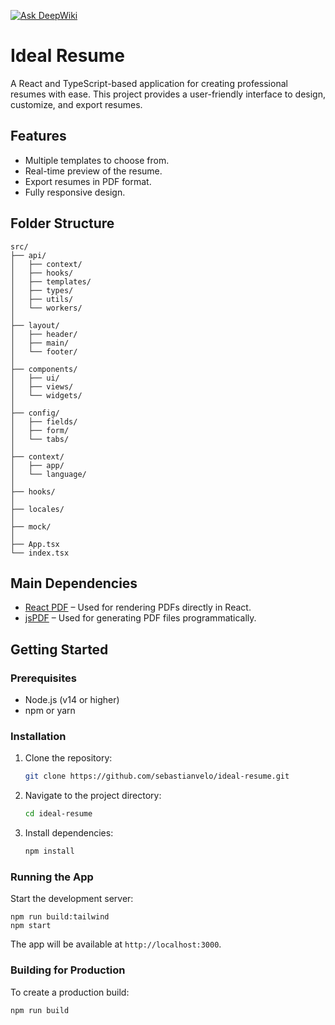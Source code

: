 [![Ask DeepWiki](https://deepwiki.com/badge.svg)](https://deepwiki.com/sebastianvelo/ideal-resume)

# Ideal Resume

A React and TypeScript-based application for creating professional resumes with ease. This project provides a user-friendly interface to design, customize, and export resumes.

## Features

- Multiple templates to choose from.
- Real-time preview of the resume.
- Export resumes in PDF format.
- Fully responsive design.

## Folder Structure

```
src/
├── api/           
│   ├── context/
│   ├── hooks/
│   ├── templates/
│   ├── types/
│   ├── utils/
│   └── workers/
│
├── layout/
│   ├── header/
│   ├── main/
│   └── footer/
│
├── components/
│   ├── ui/
│   ├── views/
│   └── widgets/
│
├── config/
│   ├── fields/
│   ├── form/
│   └── tabs/
│
├── context/
│   ├── app/
│   └── language/
│
├── hooks/
│
├── locales/
│
├── mock/
│
├── App.tsx
└── index.tsx
```

## Main Dependencies

- [React PDF](https://react-pdf.org/) – Used for rendering PDFs directly in React.
- [jsPDF](https://github.com/parallax/jsPDF) – Used for generating PDF files programmatically.

## Getting Started

### Prerequisites

- Node.js (v14 or higher)
- npm or yarn

### Installation

1. Clone the repository:
    ```bash
    git clone https://github.com/sebastianvelo/ideal-resume.git
    ```
2. Navigate to the project directory:
    ```bash
    cd ideal-resume
    ```
3. Install dependencies:
    ```bash
    npm install
    ```

### Running the App

Start the development server:
```
npm run build:tailwind
npm start
```
The app will be available at `http://localhost:3000`.

### Building for Production

To create a production build:
```bash
npm run build
```
